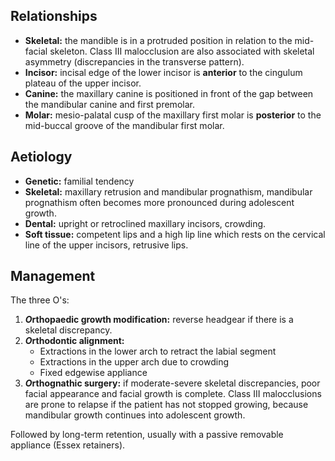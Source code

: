 ## Relationships
* **Skeletal:** the mandible is in a protruded position in relation to the mid-facial skeleton. Class III malocclusion are also associated with skeletal asymmetry (discrepancies in the transverse pattern).
* **Incisor:** incisal edge of the lower incisor is **anterior** to the cingulum plateau of the upper incisor.
* **Canine:** the maxillary canine is positioned in front of the gap between the mandibular canine and first premolar.
* **Molar:** mesio-palatal cusp of the maxillary first molar is **posterior** to the mid-buccal groove of the mandibular first molar.

## Aetiology
* **Genetic:** familial tendency
* **Skeletal:** maxillary retrusion and mandibular prognathism, mandibular prognathism often becomes more pronounced during adolescent growth.
* **Dental:** upright or retroclined maxillary incisors, crowding.
* **Soft tissue:** competent lips and a high lip line which rests on the cervical line of the upper incisors, retrusive lips.

## Management
The three O's:
1. ***O*rthopaedic growth modification:** reverse headgear if there is a skeletal discrepancy. 
2. ***O*rthodontic alignment:**
	* Extractions in the lower arch to retract the labial segment
	* Extractions in the upper arch due to crowding
	* Fixed edgewise appliance
3. ***O*rthognathic surgery:** if moderate-severe skeletal discrepancies, poor facial appearance and facial growth is complete. Class III malocclusions are prone to relapse if the patient has not stopped growing, because mandibular growth continues into adolescent growth.

Followed by long-term retention, usually with a passive removable appliance (Essex retainers).

